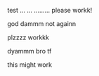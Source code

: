 test ...
...
.........
please workk!

god dammm
not againn

plzzzz workkk

dyammm bro tf

this might work
